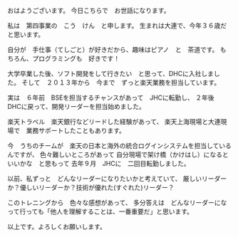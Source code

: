 おはようございます。
今日こちらで　お世話になります。

私は　第四事業の　こう　けん　と申します。
生まれは大連で、今年３６歳だと思います。

自分が　手仕事（てしごと）が好きだから、趣味はピアノ　と　茶道です。
もちろん、プログラミングも　好きです！

大学卒業した後、ソフト開発をして行きたい　と思って、DHCに入社しました。
そして　２０１３年から　今まで　ずっと楽天業務を担当しています。

実は　６年前　BSEを担当するチャンスがあって　JHCに転勤し、
２年後　DHCに戻って、開発リーダーを担当始めました。

楽天トラベル　楽天銀行などリードした経験があって、
楽天上海現場と大連現場で　業務サポートしたこともあります。

今　うちのチームが　楽天の日本と海外の統合ログインシステムを担当しているんですが、
色々難しいところがあって
自分現場で架け橋（かけはし）になるといいかな　と思もって
去年９月　JHCに　二回目転勤しました。

以前、私ずっと　どんなリーダーになりたいかと考えていて、
厳しいリーダーか？優しいリーダーか？技術が優れた(すぐれた)リーダー？

このトレニングから　色々な感想があって、
多分答えは　どんなリーダーになって行っても「他人を理解することは、一番重要だ」と思います。

以上です。よろしくお願いします。
